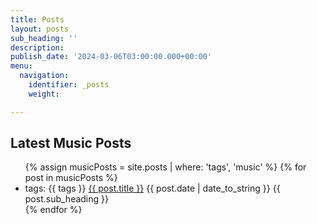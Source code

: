 ```yaml
---
title: Posts
layout: posts
sub_heading: ''
description: 
publish_date: '2024-03-06T03:00:00.000+00:00'
menu:
  navigation:
    identifier: _posts
    weight: 

---
```

<section class="news">
   <div class="container pure-g">
        <div class="pure-u-1">
            <div class="content content-narrow">
                <h2>Latest Music Posts</h2>
                <ul class="posts">
                    {% assign musicPosts = site.posts | where: 'tags', 'music' %}
                    {% for post in musicPosts %}
                    <li>
                        tags: {{ tags }}
                        <a href="{{ post.url | absolute_url }}">{{ post.title }}</a>
                        <date>{{ post.date | date_to_string }}</date>
                        <date>{{ post.sub_heading }}</date>
                    </li>
                    {% endfor %}
                </ul>
            </div>
        </div>
    </div>
</section>

 
